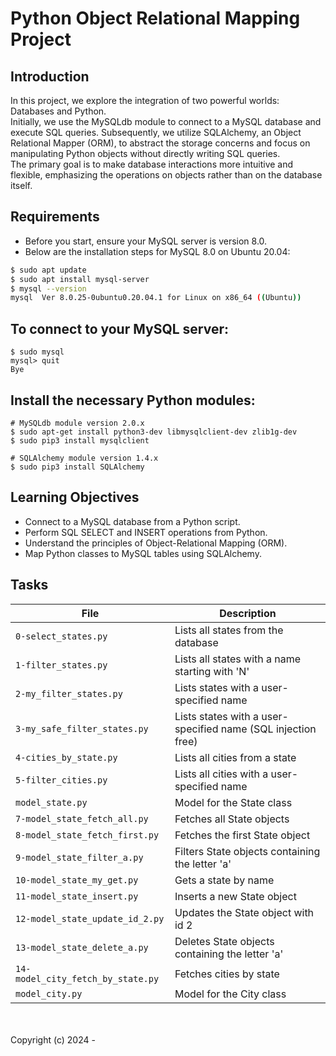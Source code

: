 # Python Object Relational Mapping Project

## Introduction
In this project, we explore the integration of two powerful worlds: Databases and Python. <br>Initially, we use the MySQLdb module to connect to a MySQL database and execute SQL queries. Subsequently, we utilize SQLAlchemy, an Object Relational Mapper (ORM), to abstract the storage concerns and focus on manipulating Python objects without directly writing SQL queries. <br>The primary goal is to make database interactions more intuitive and flexible, emphasizing the operations on objects rather than on the database itself.

## Requirements
- Before you start, ensure your MySQL server is version 8.0.
- Below are the installation steps for MySQL 8.0 on Ubuntu 20.04:

```sh
$ sudo apt update
$ sudo apt install mysql-server
$ mysql --version
mysql  Ver 8.0.25-0ubuntu0.20.04.1 for Linux on x86_64 ((Ubuntu))
```

## To connect to your MySQL server:
```
$ sudo mysql
mysql> quit
Bye
```

## Install the necessary Python modules:

```
# MySQLdb module version 2.0.x
$ sudo apt-get install python3-dev libmysqlclient-dev zlib1g-dev
$ sudo pip3 install mysqlclient

# SQLAlchemy module version 1.4.x
$ sudo pip3 install SQLAlchemy
```

## Learning Objectives

- Connect to a MySQL database from a Python script.
- Perform SQL SELECT and INSERT operations from Python.
- Understand the principles of Object-Relational Mapping (ORM).
- Map Python classes to MySQL tables using SQLAlchemy.

## Tasks
| File                   | Description                                          |
|------------------------|------------------------------------------------------|
| `0-select_states.py` | Lists all states from the database |
| `1-filter_states.py` | Lists all states with a name starting with 'N' |
| `2-my_filter_states.py` | Lists states with a user-specified name |
| `3-my_safe_filter_states.py` | Lists states with a user-specified name (SQL injection free) |
| `4-cities_by_state.py` | Lists all cities from a state |
| `5-filter_cities.py` | Lists all cities with a user-specified name |
| `model_state.py` | Model for the State class |
| `7-model_state_fetch_all.py` | Fetches all State objects |
| `8-model_state_fetch_first.py` | Fetches the first State object |
| `9-model_state_filter_a.py` | Filters State objects containing the letter 'a' |
| `10-model_state_my_get.py` | Gets a state by name |
| `11-model_state_insert.py` | Inserts a new State object |
| `12-model_state_update_id_2.py`| Updates the State object with id 2 |
| `13-model_state_delete_a.py` | Deletes State objects containing the letter 'a' |
| `14-model_city_fetch_by_state.py` | Fetches cities by state |
| `model_city.py` | Model for the City class |

<br><br>
Copyright (c) 2024 -